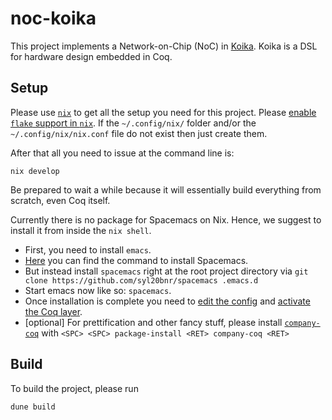 # noc-koika

This project implements a Network-on-Chip (NoC) in [Koika](https://github.com/mit-plv/koika).
Koika is a DSL for hardware design embedded in Coq.

## Setup

Please use [`nix`](https://nixos.org/download.html) to get all the setup you need for this project.
Please [enable `flake` support in `nix`](https://nixos.wiki/wiki/Flakes).
If the `~/.config/nix/` folder and/or the `~/.config/nix/nix.conf` file do not exist then just create them.

After that all you need to issue at the command line is:
```
nix develop
```
Be prepared to wait a while because it will essentially build everything from scratch, even Coq itself.

Currently there is no package for Spacemacs on Nix. Hence, we suggest to install it from inside the `nix shell`.

- First, you need to install `emacs`.
- [Here](https://www.spacemacs.org/#) you can find the command to install Spacemacs.
- But instead install `spacemacs` right at the root project directory via
  ```git clone https://github.com/syl20bnr/spacemacs .emacs.d```
- Start emacs now like so: `spacemacs`.
- Once installation is complete you need to [edit the config](https://develop.spacemacs.org/doc/QUICK_START.html) and [activate the Coq layer](https://develop.spacemacs.org/layers/+lang/coq/README.html).
- [optional] For prettification and other fancy stuff, please install [`company-coq`](https://github.com/cpitclaudel/company-coq) with `<SPC> <SPC> package-install <RET> company-coq <RET>`

## Build

To build the project, please run
```
dune build
```
